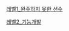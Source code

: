 [레벨1_완주하지 못한 선수](https://programmers.co.kr/learn/courses/30/lessons/42576)  

[레벨2_기능개발](https://programmers.co.kr/learn/courses/30/lessons/42586)